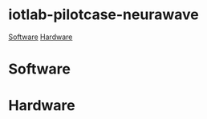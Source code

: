 # iotlab-pilotcase-neurawave
[Software](#Software)
[Hardware](#Hardware)











# Software
# Hardware
